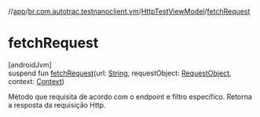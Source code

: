 //[app](../../../index.md)/[br.com.autotrac.testnanoclient.vm](../index.md)/[HttpTestViewModel](index.md)/[fetchRequest](fetch-request.md)

# fetchRequest

[androidJvm]\
suspend fun [fetchRequest](fetch-request.md)(url: [String](https://kotlinlang.org/api/latest/jvm/stdlib/kotlin/-string/index.html), requestObject: [RequestObject](../../br.com.autotrac.testnanoclient.requestObjects/-request-object/index.md), context: [Context](https://developer.android.com/reference/kotlin/android/content/Context.html))

Método que requisita de acordo com o endpoint e filtro específico. Retorna a resposta da requisição Http.
